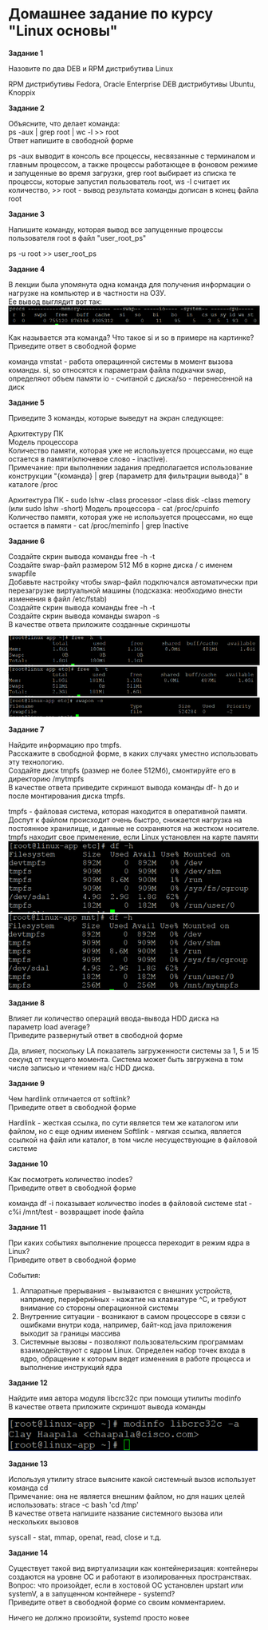 # Домашнее задание по курсу "Linux основы"


**Задание 1**

Назовите по два DEB и RPM дистрибутива Linux

RPM дистрибутивы Fedora, Oracle Enterprise
DEB дистрибутивы Ubuntu, Knoppix

**Задание 2**

Объясните, что делает команда:  
ps -aux | grep root | wc -l >> root  
Ответ напишите в свободной форме

ps -aux выводит в консоль все процессы, несвязанные с терминалом и главным процессом, а также процессы работающее в фоновом режиме и запущенные во время загрузки, 
grep root выбирает из списка те процессы, которые запустил пользователь root, 
ws -l считает их количество, >> root - вывод результата команды дописан в конец файла root

**Задание 3**

Напишите команду, которая вывод все запущенные процессы пользователя root в файл "user_root_ps"

ps -u root >> user_root_ps

**Задание 4**

В лекции была упомянута одна команда для получения информации о нагрузке на компьютер и в частности на ОЗУ.  
Ее вывод выглядит вот так:  
![](/Picture/q1.png)

Как называется эта команда? Что такое si и so в примере на картинке?  
Приведите ответ в свободной форме

команда vmstat - работа операцинной системы в момент вызова команды.
si, so относятся к параметрам файла подкачки swap, определяют объем памяти io - считаной с диска/so - перенесенной на диск

**Задание 5**

Приведите 3 команды, которые выведут на экран следующее:  

Архитектуру ПК  
Модель процессора  
Количество памяти, которая уже не используется процессами, но еще остается в памяти(ключевое слово - inactive).  
Примечание: при выполнении задания предполагается использование конструкции "{команда} | grep {параметр для фильтрации вывода}" в каталоге /proc

Архитектура ПК - sudo lshw -class processor -class disk -class memory (или sudo lshw -short)
Модель процессора - cat /proc/cpuinfo
Количество памяти, которая уже не используется процессами, но еще остается в памяти - cat /proc/meminfo | grep Inactive

**Задание 6**

Создайте скрин вывода команды free -h -t  
Создайте swap-файл размером 512 Мб в корне диска / с именем swapfile  
Добавьте настройку чтобы swap-файл подключался автоматически при перезагрузке виртуальной машины (подсказка: необходимо внести изменения в файл /etc/fstab)  
Создайте скрин вывода команды free -h -t  
Создайте скрин вывода команды swapon -s  
В качестве ответа приложите созданные скриншоты

![](/Picture/q6_1.png)
![](/Picture/q6_2.png)
![](/Picture/q6_3.png)

**Задание 7**

Найдите информацию про tmpfs.  
Расскажите в свободной форме, в каких случаях уместно использовать эту технологию.  
Создайте диск tmpfs (размер не более 512Мб), смонтируйте его в директорию /mytmpfs  
В качестве ответа приведите скриншот вывода команды df- h до и после монтирования диска tmpfs.

tmpfs - файловая система, которая находится в оперативной памяти. Доспут к файлом происходит очень быстро,
снижается нагрузка на постоянное хранилище, и данные не сохраняются на жестком носителе.
tmpfs находит свое применение, если Linux установлен на карте памяти
![](/Picture/q7_1.png)
![](/Picture/q7_2.png)


**Задание 8**

Влияет ли количество операций ввода-вывода HDD диска на параметр load average?  
Приведите развернутый ответ в свободной форме

Да, влияет, поскольку LA показатель загруженности системы за 1, 5 и 15 секунд от текущего момента.
Система может быть звгружена в том числе записью и чтением на/с HDD диска. 


**Задание 9**

Чем hardlink отличается от softlink?  
Приведите ответ в свободной форме

Hardlink - жесткая ссылка, по сути является тем же каталогом или файлом, но с еще одним именем
Softlink - мягкая ссылка, является ссылкой на файл или каталог, в том числе несуществующие в файловой системе

**Задание 10**

Как посмотреть количество inodes?  
Приведите ответ в свободной форме

команда df -i показывает количество inodes в файловой системе
stat -c%i /mnt/test - возвращает inode файла

**Задание 11**

При каких событиях выполнение процесса переходит в режим ядра в Linux?  
Приведите ответ в свободной форме

События:
1. Аппаратные прерывания - вызываются с внешних устройств, например, периферийных - нажатие на клавиатуре ^C, 
и требуют внимание со стороны операционной системы
2. Внутренние ситуации - возникают в самом процессоре в связи с ошибками внутри кода, например, байт-код java приложения выходит за границы массива
3. Системные вызовы - позволяют пользовательским программам взаимодействуют с ядром Linux. 
Определен набор точек входа в ядро, обращение к которым ведет изменения в работе процесса и выполнение инструкций ядра 

**Задание 12**

Найдите имя автора модуля libcrc32c при помощи утилиты modinfo  
В качестве ответа приложите скриншот вывода команды

![](/Picture/q12.png)

**Задание 13**

Используя утилиту strace выясните какой системный вызов использует команда cd  
Примечание: она не является внешним файлом, но для наших целей использовать: strace -c bash 'cd /tmp'  
В качестве ответа напишите название системного вызова или нескольких вызовов

syscall - stat, mmap, openat, read, close и т.д.

**Задание 14**

Существует такой вид виртуализации как контейнеризация: контейнеры создаются на уровне ОС и работают в изолированных пространствах.  
Вопрос: что произойдет, если в хостовой ОС установлен upstart или systemV, а в запущенном контейнере - systemd?  
Приведите ответ в свободной форме со своим комментарием.

Ничего не должно произойти, systemd просто новее 
